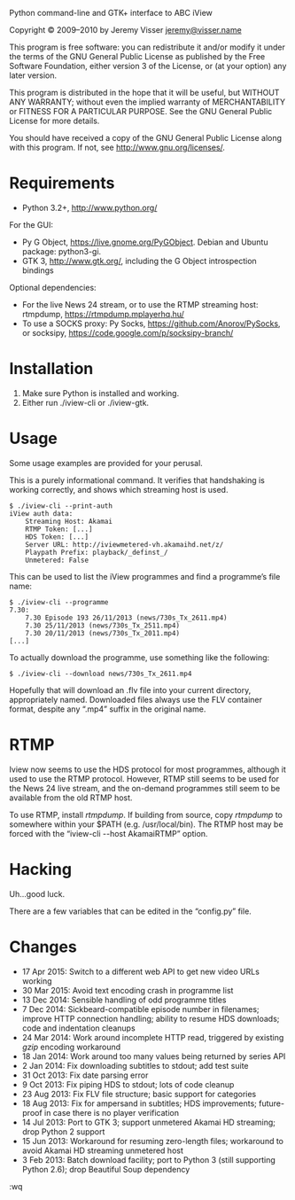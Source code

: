 ﻿Python command-line and GTK+ interface to ABC iView

Copyright © 2009–2010 by Jeremy Visser <jeremy@visser.name>

This program is free software: you can redistribute it and/or modify
it under the terms of the GNU General Public License as published by
the Free Software Foundation, either version 3 of the License, or
(at your option) any later version.

This program is distributed in the hope that it will be useful,
but WITHOUT ANY WARRANTY; without even the implied warranty of
MERCHANTABILITY or FITNESS FOR A PARTICULAR PURPOSE.  See the
GNU General Public License for more details.

You should have received a copy of the GNU General Public License
along with this program.  If not, see <http://www.gnu.org/licenses/>.

Requirements
============

* Python 3.2+, <http://www.python.org/>

For the GUI:

* Py G Object, <https://live.gnome.org/PyGObject>.
  Debian and Ubuntu package: python3-gi.
* GTK 3, <http://www.gtk.org/>, including the G Object introspection bindings

Optional dependencies:

* For the live News 24 stream, or to use the RTMP streaming host:
  rtmpdump, <https://rtmpdump.mplayerhq.hu/>
* To use a SOCKS proxy: Py Socks, <https://github.com/Anorov/PySocks>,
  or socksipy, <https://code.google.com/p/socksipy-branch/>

Installation
============

1. Make sure Python is installed and working.
2. Either run ./iview-cli or ./iview-gtk.

Usage
=====

Some usage examples are provided for your perusal.

This is a purely informational command. It verifies that handshaking is
working correctly, and shows which streaming host is used.

    $ ./iview-cli --print-auth
    iView auth data:
        Streaming Host: Akamai
        RTMP Token: [...]
        HDS Token: [...]
        Server URL: http://iviewmetered-vh.akamaihd.net/z/
        Playpath Prefix: playback/_definst_/
        Unmetered: False

This can be used to list the iView programmes and
find a programme’s file name:

    $ ./iview-cli --programme
    7.30:
        7.30 Episode 193 26/11/2013	(news/730s_Tx_2611.mp4)
        7.30 25/11/2013	(news/730s_Tx_2511.mp4)
        7.30 20/11/2013	(news/730s_Tx_2011.mp4)
    [...]

To actually download the programme, use something like the following:

    $ ./iview-cli --download news/730s_Tx_2611.mp4

Hopefully that will download an .flv file into your current directory,
appropriately named. Downloaded files always use the FLV container format,
despite any “.mp4” suffix in the original name.

RTMP
===

Iview now seems to use the HDS protocol for most programmes,
although it used to use the RTMP protocol.
However, RTMP still seems to be used for the News 24 live stream,
and the on-demand programmes still seem to be available
from the old RTMP host.

To use RTMP, install _rtmpdump_.
If building from source,
copy _rtmpdump_ to somewhere within your $PATH (e.g. /usr/local/bin).
The RTMP host may be forced with the “iview-cli --host AkamaiRTMP” option.

Hacking
=======

Uh...good luck.

There are a few variables that can be edited in the “config.py” file.

Changes
===

* 17 Apr 2015: Switch to a different web API to get new video URLs working
* 30 Mar 2015: Avoid text encoding crash in programme list
* 13 Dec 2014: Sensible handling of odd programme titles
* 7 Dec 2014: Sickbeard-compatible episode number in filenames; improve HTTP
   connection handling; ability to resume HDS downloads; code and indentation
   cleanups
* 24 Mar 2014: Work around incomplete HTTP read, triggered by existing _gzip_
   encoding workaround
* 18 Jan 2014: Work around too many values being returned by series API
* 2 Jan 2014: Fix downloading subtitles to stdout; add test suite
* 31 Oct 2013: Fix date parsing error
* 9 Oct 2013: Fix piping HDS to stdout; lots of code cleanup
* 23 Aug 2013: Fix FLV file structure; basic support for categories
* 18 Aug 2013: Fix for ampersand in subtitles; HDS improvements; future-proof
   in case there is no player verification
* 14 Jul 2013: Port to GTK 3; support unmetered Akamai HD streaming; drop
   Python 2 support
* 15 Jun 2013: Workaround for resuming zero-length files; workaround to avoid
   Akamai HD streaming unmetered host
* 3 Feb 2013: Batch download facility; port to Python 3 (still supporting
   Python 2.6); drop Beautiful Soup dependency

:wq

